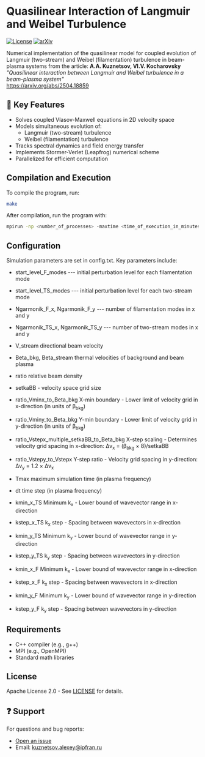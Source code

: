 # Quasilinear Interaction of Langmuir and Weibel Turbulence

[![License](https://img.shields.io/badge/License-Apache%202.0-blue.svg)](LICENSE)
[![arXiv](https://img.shields.io/badge/arXiv-2504.18859-b31b1b.svg)](https://arxiv.org/abs/2504.18859)

Numerical implementation of the quasilinear model for coupled evolution of Langmuir (two-stream) and Weibel (filamentation) turbulence in beam-plasma systems from the article: 
**A.A. Kuznetsov, Vl.V. Kocharovsky**  
*"Quasilinear interaction between Langmuir and Weibel turbulence in a beam-plasma system"*  
https://arxiv.org/abs/2504.18859

## 📌 Key Features
- Solves coupled Vlasov-Maxwell equations in 2D velocity space
- Models simultaneous evolution of:
  - Langmuir (two-stream) turbulence
  - Weibel (filamentation) turbulence
- Tracks spectral dynamics and field energy transfer
- Implements Stormer-Verlet (Leapfrog) numerical scheme
- Parallelized for efficient computation

## Compilation and Execution
  To compile the program, run:
  ```bash
  make
  ```
  After compilation, run the program with:
  ```bash
  mpirun -np <number_of_processes> -maxtime <time_of_execution_in_minutes> build/exe9_c
  ```
## Configuration
Simulation parameters are set in config.txt. Key parameters include:

- start_level_F_modes  ---  initial perturbation level for each filamentation mode
- start_level_TS_modes  ---  initial perturbation level for each two-stream mode
  
- Ngarmonik_F_x, Ngarmonik_F_y  ---  number of filamentation modes in x and y
- Ngarmonik_TS_x, Ngarmonik_TS_y  ---  number of two-stream modes in x and y
  
- V_stream    directional beam velocity
- Beta_bkg, Beta_stream    thermal velocities of background and beam plasma
- ratio    relative beam density

- setkaBB - velocity space grid size
- ratio_Vminx_to_Beta_bkg    X-min boundary - Lower limit of velocity grid in x-direction (in units of β<sub>bkg</sub>)
- ratio_Vminy_to_Beta_bkg    Y-min boundary - Lower limit of velocity grid in y-direction (in units of β<sub>bkg</sub>)
- ratio_Vstepx_multiple_setkaBB_to_Beta_bkg    X-step scaling - Determines velocity grid spacing in x-direction: Δv<sub>x</sub> = (β<sub>bkg</sub> × 8)/setkaBB
- ratio_Vstepy_to_Vstepx   Y-step ratio - Velocity grid spacing in y-direction: Δv<sub>y</sub> = 1.2 × Δv<sub>x</sub>

- Tmax  maximum simulation time (in plasma frequency)
- dt  time step (in plasma frequency)

- kmin_x_TS		Minimum k<sub>x</sub> - Lower bound of wavevector range in x-direction
- kstep_x_TS		k<sub>x</sub> step - Spacing between wavevectors in x-direction
- kmin_y_TS    Minimum k<sub>y</sub> - Lower bound of wavevector range in y-direction
- kstep_y_TS    k<sub>y</sub> step - Spacing between wavevectors in y-direction

- kmin_x_F    Minimum k<sub>x</sub> - Lower bound of wavevector range in x-direction
- kstep_x_F    k<sub>x</sub> step - Spacing between wavevectors in x-direction
- kmin_y_F    Minimum k<sub>y</sub> - Lower bound of wavevector range in y-direction
- kstep_y_F    k<sub>y</sub> step - Spacing between wavevectors in y-direction

## Requirements

- C++ compiler (e.g., g++)
- MPI (e.g., OpenMPI)
- Standard math libraries

## License

Apache License 2.0 - See [LICENSE](LICENSE) for details.

## ❓ Support

For questions and bug reports:

- [Open an issue](https://github.com/alex-kuznetsov7677/Quasilinear-Weibel-and-Lengmuir-Turbulence)
- Email: [kuznetsov.alexey@ipfran.ru](mailto:kuznetsov.alexey@ipfran.ru)
